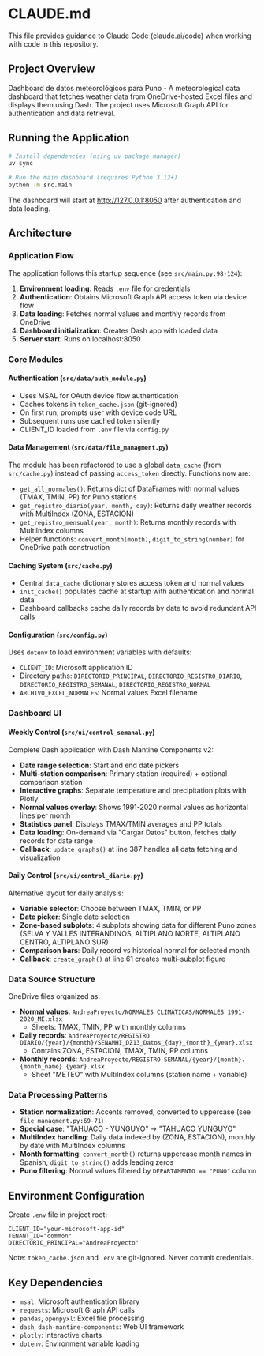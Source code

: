 # CLAUDE.md

This file provides guidance to Claude Code (claude.ai/code) when working with code in this repository.

## Project Overview

Dashboard de datos meteorológicos para Puno - A meteorological data dashboard that fetches weather data from OneDrive-hosted Excel files and displays them using Dash. The project uses Microsoft Graph API for authentication and data retrieval.

## Running the Application

```bash
# Install dependencies (using uv package manager)
uv sync

# Run the main dashboard (requires Python 3.12+)
python -m src.main
```

The dashboard will start at http://127.0.0.1:8050 after authentication and data loading.

## Architecture

### Application Flow

The application follows this startup sequence (see `src/main.py:98-124`):

1. **Environment loading**: Reads `.env` file for credentials
2. **Authentication**: Obtains Microsoft Graph API access token via device flow
3. **Data loading**: Fetches normal values and monthly records from OneDrive
4. **Dashboard initialization**: Creates Dash app with loaded data
5. **Server start**: Runs on localhost:8050

### Core Modules

#### Authentication (`src/data/auth_module.py`)
- Uses MSAL for OAuth device flow authentication
- Caches tokens in `token_cache.json` (git-ignored)
- On first run, prompts user with device code URL
- Subsequent runs use cached token silently
- CLIENT_ID loaded from `.env` file via `config.py`

#### Data Management (`src/data/file_managment.py`)
The module has been refactored to use a global `data_cache` (from `src/cache.py`) instead of passing `access_token` directly. Functions now are:
- `get_all_normales()`: Returns dict of DataFrames with normal values (TMAX, TMIN, PP) for Puno stations
- `get_registro_diario(year, month, day)`: Returns daily weather records with MultiIndex (ZONA, ESTACION)
- `get_registro_mensual(year, month)`: Returns monthly records with MultiIndex columns
- Helper functions: `convert_month(month)`, `digit_to_string(number)` for OneDrive path construction

#### Caching System (`src/cache.py`)
- Central `data_cache` dictionary stores access token and normal values
- `init_cache()` populates cache at startup with authentication and normal data
- Dashboard callbacks cache daily records by date to avoid redundant API calls

#### Configuration (`src/config.py`)
Uses `dotenv` to load environment variables with defaults:
- `CLIENT_ID`: Microsoft application ID
- Directory paths: `DIRECTORIO_PRINCIPAL`, `DIRECTORIO_REGISTRO_DIARIO`, `DIRECTORIO_REGISTRO_SEMANAL`, `DIRECTORIO_REGISTRO_NORMAL`
- `ARCHIVO_EXCEL_NORMALES`: Normal values Excel filename

### Dashboard UI

#### Weekly Control (`src/ui/control_semanal.py`)
Complete Dash application with Dash Mantine Components v2:
- **Date range selection**: Start and end date pickers
- **Multi-station comparison**: Primary station (required) + optional comparison station
- **Interactive graphs**: Separate temperature and precipitation plots with Plotly
- **Normal values overlay**: Shows 1991-2020 normal values as horizontal lines per month
- **Statistics panel**: Displays TMAX/TMIN averages and PP totals
- **Data loading**: On-demand via "Cargar Datos" button, fetches daily records for date range
- **Callback**: `update_graphs()` at line 387 handles all data fetching and visualization

#### Daily Control (`src/ui/control_diario.py`)
Alternative layout for daily analysis:
- **Variable selector**: Choose between TMAX, TMIN, or PP
- **Date picker**: Single date selection
- **Zone-based subplots**: 4 subplots showing data for different Puno zones (SELVA Y VALLES INTERANDINOS, ALTIPLANO NORTE, ALTIPLANO CENTRO, ALTIPLANO SUR)
- **Comparison bars**: Daily record vs historical normal for selected month
- **Callback**: `create_graph()` at line 61 creates multi-subplot figure

### Data Source Structure

OneDrive files organized as:
- **Normal values**: `AndreaProyecto/NORMALES CLIMÁTICAS/NORMALES 1991-2020_ME.xlsx`
  - Sheets: TMAX, TMIN, PP with monthly columns
- **Daily records**: `AndreaProyecto/REGISTRO DIARIO/{year}/{month}/SENAMHI_DZ13_Datos_{day}_{month}_{year}.xlsx`
  - Contains ZONA, ESTACION, TMAX, TMIN, PP columns
- **Monthly records**: `AndreaProyecto/REGISTRO SEMANAL/{year}/{month}. {month_name} {year}.xlsx`
  - Sheet "METEO" with MultiIndex columns (station name + variable)

### Data Processing Patterns

- **Station normalization**: Accents removed, converted to uppercase (see `file_managment.py:69-71`)
- **Special case**: "TAHUACO - YUNGUYO" → "TAHUACO YUNGUYO"
- **MultiIndex handling**: Daily data indexed by (ZONA, ESTACION), monthly by date with MultiIndex columns
- **Month formatting**: `convert_month()` returns uppercase month names in Spanish, `digit_to_string()` adds leading zeros
- **Puno filtering**: Normal values filtered by `DEPARTAMENTO == "PUNO"` column

## Environment Configuration

Create `.env` file in project root:
```
CLIENT_ID="your-microsoft-app-id"
TENANT_ID="common"
DIRECTORIO_PRINCIPAL="AndreaProyecto"
```

Note: `token_cache.json` and `.env` are git-ignored. Never commit credentials.

## Key Dependencies

- `msal`: Microsoft authentication library
- `requests`: Microsoft Graph API calls
- `pandas`, `openpyxl`: Excel file processing
- `dash`, `dash-mantine-components`: Web UI framework
- `plotly`: Interactive charts
- `dotenv`: Environment variable loading

